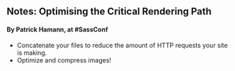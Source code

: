 ## Notes: Optimising the Critical Rendering Path
#### By Patrick Hamann, at #SassConf

* Concatenate your files to reduce the amount of HTTP requests your site is making.
* Optimize and compress images!
